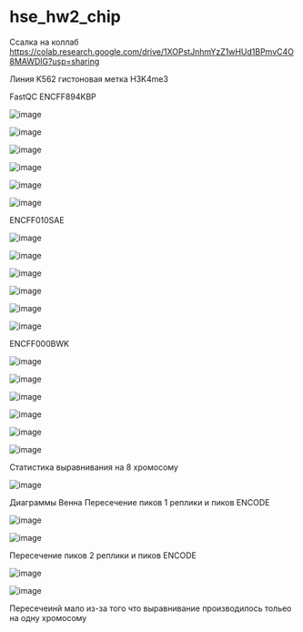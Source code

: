 # hse_hw2_chip
Cсалка на коллаб 
https://colab.research.google.com/drive/1XOPstJnhmYzZ1wHUd1BPmvC4O8MAWDlG?usp=sharing

Линия K562 гистоновая метка H3K4me3

FastQC
ENCFF894KBP

![image](https://user-images.githubusercontent.com/84396301/222819667-25dfae72-484c-4304-be2a-0120fcc68d9e.png)

![image](https://user-images.githubusercontent.com/84396301/222819987-e8eef6c2-5e2b-487a-9de3-4350dca813dc.png)

![image](https://user-images.githubusercontent.com/84396301/222820198-d0fb6bef-c1b3-4218-ae58-fd23d4e2fb49.png)

![image](https://user-images.githubusercontent.com/84396301/222820363-38a766c9-83a0-4a1a-9036-28962aaf4546.png)

![image](https://user-images.githubusercontent.com/84396301/222820418-ac81002c-8a0b-4b4e-bee5-a72e7ac508a6.png)

![image](https://user-images.githubusercontent.com/84396301/222820497-fe148787-cda3-4841-8366-2cad6d21902b.png)

ENCFF010SAE

![image](https://user-images.githubusercontent.com/84396301/222820613-e9a78eab-f556-4b86-9631-2fd171f8339c.png)

![image](https://user-images.githubusercontent.com/84396301/222820702-29614b15-f8eb-4a57-848a-0d353a4221d2.png)

![image](https://user-images.githubusercontent.com/84396301/222820753-80045ea3-8500-4371-9540-d9ef2aab1aab.png)

![image](https://user-images.githubusercontent.com/84396301/222820791-9e6d0e91-e045-4b03-96e9-4122cbea381c.png)

![image](https://user-images.githubusercontent.com/84396301/222820847-f1cb4808-4942-4f3b-8439-e4c74bca3337.png)

![image](https://user-images.githubusercontent.com/84396301/222820885-f0e63645-ac65-43b4-80c4-7344cf4bd460.png)

ENCFF000BWK

![image](https://user-images.githubusercontent.com/84396301/222820980-2a10152b-74d7-4f83-a2ec-f8486c4896d5.png)

![image](https://user-images.githubusercontent.com/84396301/222821091-eeeac2bc-b94e-449d-b3f5-44312b54cd80.png)

![image](https://user-images.githubusercontent.com/84396301/222821138-83d607d8-1c06-4d16-a7b9-b98187386ac7.png)

![image](https://user-images.githubusercontent.com/84396301/222821169-28a448e6-9daf-4750-ad8d-aecae62e2861.png)

![image](https://user-images.githubusercontent.com/84396301/222821210-664e3bfd-5b22-45e7-a3d4-73e6e1c246f2.png)

![image](https://user-images.githubusercontent.com/84396301/222821240-c980b638-4f05-4212-b3d4-96980e7b0437.png)

Статистика выравнивания на 8 хромосому

![image](https://user-images.githubusercontent.com/84396301/222821459-4c3cbadf-e403-4a48-aee5-dafcb6d9d549.png)

Диаграммы Венна
Пересечение пиков 1 реплики и пиков ENCODE

![image](https://user-images.githubusercontent.com/84396301/222821659-c787776d-d098-4d5c-bc6b-a96e62727f7a.png)

![image](https://user-images.githubusercontent.com/84396301/222821714-30f1b57f-1e38-4879-924a-a2d6263a78df.png)

Пересечение пиков 2 реплики и пиков ENCODE

![image](https://user-images.githubusercontent.com/84396301/222821941-57ad957c-49dc-4cd5-863d-2fd70ab2fadd.png)

![image](https://user-images.githubusercontent.com/84396301/222822062-5fa6deed-ca66-4023-bc11-e408d5e86fe8.png)

Пересечеинй мало из-за того что выравнивание производилось тольео на одну хромосому
